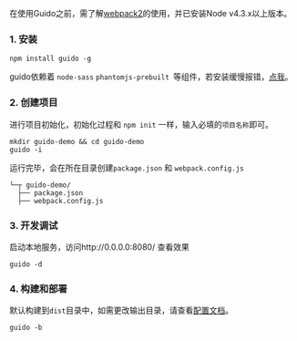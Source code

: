 在使用Guido之前，需了解[webpack2](https://webpack.js.org/)的使用，并已安装Node v4.3.x以上版本。


### 1. 安装

```shell
npm install guido -g
```

guido依赖着 `node-sass` `phantomjs-prebuilt `等组件，若安装缓慢报错，[点我]()。



### 2. 创建项目

进行项目初始化，初始化过程和 `npm init` 一样，输入必填的`项目名称`即可。

```shell
mkdir guido-demo && cd guido-demo
guido -i
```

运行完毕，会在所在目录创建`package.json` 和 `webpack.config.js`

```shell
└─┬ guido-demo/
  ├── package.json
  ├── webpack.config.js
```



### 3. 开发调试

启动本地服务，访问http://0.0.0.0:8080/ 查看效果

```she
guido -d
```



### 4. 构建和部署

默认构建到`dist`目录中，如需更改输出目录，请查看[配置文档]()。

```shell
guido -b
```

